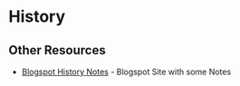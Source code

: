 # History

## Other Resources
- [Blogspot History Notes](http://myleavingcertnotes.blogspot.com/) - Blogspot Site with some Notes